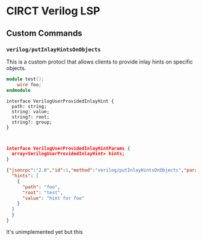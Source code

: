 # CIRCT Verilog LSP

## Custom Commands

### `verilog/putInlayHintsOnObjects`

This is a custom protocl that allows clients to provide inlay hints on specific objects.
```verilog
module test();
    wire foo;
endmodule
```
```
interface VerilogUserProvidedInlayHint {
  path: string;
  string: value;
  string?: root;
  string?: group;
}
```
```json


interface VerilogUserProvidedInlayHintParams {
  array<VerilogUserProvidedInlayHint> hints;
}

{"jsonrpc":"2.0","id":1,"method":"verilog/putInlayHintsOnObjects","params": {
  "hints": [
    {
      "path": "foo",
      "root": "test",
      "value": "hint for foo"
    }
  ]
  }
}
```

It's unimplemented yet but this